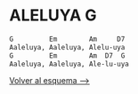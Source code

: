 # ALELUYA G

```bash
G         Em        Am     D7
Aaleluya, Aaleluya, Alelu-uya
G         Em        Am  D7  G
Aaleluya, Aaleluya, Ale-lu-uya
```

[Volver al esquema -->](../miercoles.md)
